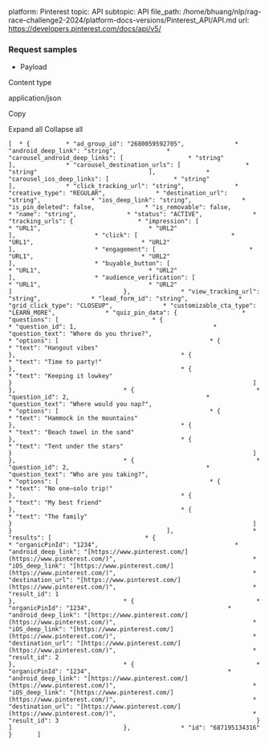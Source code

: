 platform: Pinterest
topic: API
subtopic: API
file_path: /home/bhuang/nlp/rag-race-challenge2-2024/platform-docs-versions/Pinterest_API/API.md
url: https://developers.pinterest.com/docs/api/v5/


### Request samples

* Payload

Content type

application/json

Copy

Expand all Collapse all

`[  * {          * "ad_group_id": "2680059592705",              * "android_deep_link": "string",              * "carousel_android_deep_links": [                  * "string"                               ],              * "carousel_destination_urls": [                  * "string"                               ],              * "carousel_ios_deep_links": [                  * "string"                               ],              * "click_tracking_url": "string",              * "creative_type": "REGULAR",              * "destination_url": "string",              * "ios_deep_link": "string",              * "is_pin_deleted": false,              * "is_removable": false,              * "name": "string",              * "status": "ACTIVE",              * "tracking_urls": {                  * "impression": [                          * "URL1",                              * "URL2"                                           ],                      * "click": [                          * "URL1",                              * "URL2"                                           ],                      * "engagement": [                          * "URL1",                              * "URL2"                                           ],                      * "buyable_button": [                          * "URL1",                              * "URL2"                                           ],                      * "audience_verification": [                          * "URL1",                              * "URL2"                                           ]                               },              * "view_tracking_url": "string",              * "lead_form_id": "string",              * "grid_click_type": "CLOSEUP",              * "customizable_cta_type": "LEARN_MORE",              * "quiz_pin_data": {                  * "questions": [                          * {                                  * "question_id": 1,                                      * "question_text": "Where do you thrive?",                                      * "options": [                                          * {                                                  * "text": "Hangout vibes"                                                                               },                                              * {                                                  * "text": "Time to party!"                                                                               },                                              * {                                                  * "text": "Keeping it lowkey"                                                                               }                                                                   ]                                                       },                              * {                                  * "question_id": 2,                                      * "question_text": "Where would you nap?",                                      * "options": [                                          * {                                                  * "text": "Hammock in the mountains"                                                                               },                                              * {                                                  * "text": "Beach towel in the sand"                                                                               },                                              * {                                                  * "text": "Tent under the stars"                                                                               }                                                                   ]                                                       },                              * {                                  * "question_id": 2,                                      * "question_text": "Who are you taking?",                                      * "options": [                                          * {                                                  * "text": "No one—solo trip!"                                                                               },                                              * {                                                  * "text": "My best friend"                                                                               },                                              * {                                                  * "text": "The family"                                                                               }                                                                   ]                                                       }                                           ],                      * "results": [                          * {                                  * "organicPinId": "1234",                                      * "android_deep_link": "[https://www.pinterest.com/](https://www.pinterest.com/)",                                      * "iOS_deep_link": "[https://www.pinterest.com/](https://www.pinterest.com/)",                                      * "destination_url": "[https://www.pinterest.com/](https://www.pinterest.com/)",                                      * "result_id": 1                                                       },                              * {                                  * "organicPinId": "1234",                                      * "android_deep_link": "[https://www.pinterest.com/](https://www.pinterest.com/)",                                      * "iOS_deep_link": "[https://www.pinterest.com/](https://www.pinterest.com/)",                                      * "destination_url": "[https://www.pinterest.com/](https://www.pinterest.com/)",                                      * "result_id": 2                                                       },                              * {                                  * "organicPinId": "1234",                                      * "android_deep_link": "[https://www.pinterest.com/](https://www.pinterest.com/)",                                      * "iOS_deep_link": "[https://www.pinterest.com/](https://www.pinterest.com/)",                                      * "destination_url": "[https://www.pinterest.com/](https://www.pinterest.com/)",                                      * "result_id": 3                                                       }                                           ]                               },              * "id": "687195134316"                   }       ]`